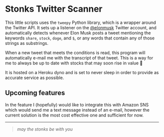 # Stonks Twitter Scanner

This little scripts uses the `tweepy` Python library, which is a wrapper around the Twitter API.
It sets up a listener on the [@elonmusk](https://twitter.com/elonmusk) Twitter account, and automatically detects whenever Elon Musk posts a tweet mentioning the keywords `share`, `stock`, `doge`, and `$`, or any words
that contain any of those strings as substrings.

When a new tweet that meets the conditions is read, this program will automatically e-mail me with the transcript of that tweet. This is a way for me
to always be up to date with stocks that may soon rise in value 🤡

It is hosted on a Heroku dyno and is set to never sleep in order to provide as accurate service as possible.

## Upcoming features

In the feature I (hopefully) would like to integrate this with Amazon SNS which would send
me a text message instead of an e-mail, however the current solution is the
most cost effective one and sufficient for now.

---
> _may the stonks be with you_